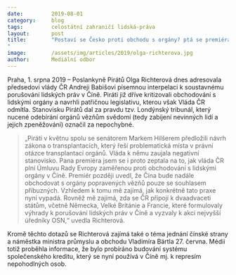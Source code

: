 ```yaml
---
date:         2019-08-01
category:     blog
tags:         celostátní zahraničí lidská-práva
layout:       post
title:        "Postaví se Česko proti obchodu s orgány? ptá se premiéra poslankyně Richterová
"
image:        /assets/img/articles/2019/olga-richterova.jpg
author:       Mediální odbor
---
```


Praha, 1. srpna 2019 – Poslankyně Pirátů Olga Richterová dnes adresovala předsedovi vlády ČR Andreji Babišovi písemnou interpelaci k soustavnému porušování lidských práv v Číně. Piráti již dříve kritizovali obchodování s lidskými orgány a navrhli patřičnou legislativu, kterou však Vláda ČR odmítla. Stanovisku Pirátů dal za pravdu tzv. Londýnský tribunál, který nucené odebírání orgánů vězňům svědomí (tedy zabíjení nevinných lidí a jejich zpeněžování) označil za nepochybné. 

> „Piráti v květnu spolu se senátorem Markem Hilšerem předložili návrh zákona o transplantacích, který řeší problematická místa v právní otázce transplantací orgánů. Vláda k němu zaujala negativní stanovisko. Pana premiéra jsem se i proto zeptala na to, jak vláda ČR plní Úmluvu Rady Evropy zaměřenou proti obchodování s lidskými orgány v Číně. Premiér později uvedl, že Čína bude nadále obchodovat s orgány popravených vězňů pouze se souhlasem příbuzných. Vzhledem k tomu mě zajímá, jak konkrétně tato praxe nyní vypadá. Rovněž mě zajímá, zda se ČR připojí k dvaadvaceti státům, včetně Německa, Velké Británie a Francie, které formulovaly výhrady k porušování lidských práv v Číně a vyzvaly k akci nejvyšší úředníky OSN,“ uvedla Richterová.


Kromě těchto dotazů se Richterová zajímá také o téma jednání čínské strany a náměstka ministra průmyslu a obchodu Vladimíra Bärtla 27. června. Médii totiž proběhla informace, že bylo probíráno budování systému společenského kreditu, který se nyní používá v Číně mj. k represím nepohodlných osob. 
